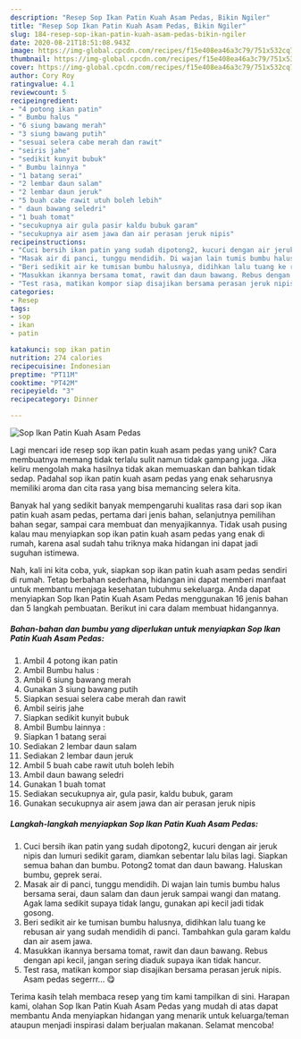 ```yaml
---
description: "Resep Sop Ikan Patin Kuah Asam Pedas, Bikin Ngiler"
title: "Resep Sop Ikan Patin Kuah Asam Pedas, Bikin Ngiler"
slug: 184-resep-sop-ikan-patin-kuah-asam-pedas-bikin-ngiler
date: 2020-08-21T18:51:08.943Z
image: https://img-global.cpcdn.com/recipes/f15e408ea46a3c79/751x532cq70/sop-ikan-patin-kuah-asam-pedas-foto-resep-utama.jpg
thumbnail: https://img-global.cpcdn.com/recipes/f15e408ea46a3c79/751x532cq70/sop-ikan-patin-kuah-asam-pedas-foto-resep-utama.jpg
cover: https://img-global.cpcdn.com/recipes/f15e408ea46a3c79/751x532cq70/sop-ikan-patin-kuah-asam-pedas-foto-resep-utama.jpg
author: Cory Roy
ratingvalue: 4.1
reviewcount: 5
recipeingredient:
- "4 potong ikan patin"
- " Bumbu halus "
- "6 siung bawang merah"
- "3 siung bawang putih"
- "sesuai selera cabe merah dan rawit"
- "seiris jahe"
- "sedikit kunyit bubuk"
- " Bumbu lainnya "
- "1 batang serai"
- "2 lembar daun salam"
- "2 lembar daun jeruk"
- "5 buah cabe rawit utuh boleh lebih"
- " daun bawang seledri"
- "1 buah tomat"
- "secukupnya air gula pasir kaldu bubuk garam"
- "secukupnya air asem jawa dan air perasan jeruk nipis"
recipeinstructions:
- "Cuci bersih ikan patin yang sudah dipotong2, kucuri dengan air jeruk nipis dan lumuri sedikit garam, diamkan sebentar lalu bilas lagi. Siapkan semua bahan dan bumbu. Potong2 tomat dan daun bawang. Haluskan bumbu, geprek serai."
- "Masak air di panci, tunggu mendidih. Di wajan lain tumis bumbu halus bersama serai, daun salam dan daun jeruk sampai wangi dan matang. Agak lama sedikit supaya tidak langu, gunakan api kecil jadi tidak gosong."
- "Beri sedikit air ke tumisan bumbu halusnya, didihkan lalu tuang ke rebusan air yang sudah mendidih di panci. Tambahkan gula garam kaldu dan air asem jawa."
- "Masukkan ikannya bersama tomat, rawit dan daun bawang. Rebus dengan api kecil, jangan sering diaduk supaya ikan tidak hancur."
- "Test rasa, matikan kompor siap disajikan bersama perasan jeruk nipis. Asam pedas segerrr... 😋"
categories:
- Resep
tags:
- sop
- ikan
- patin

katakunci: sop ikan patin 
nutrition: 274 calories
recipecuisine: Indonesian
preptime: "PT11M"
cooktime: "PT42M"
recipeyield: "3"
recipecategory: Dinner

---
```



![Sop Ikan Patin Kuah Asam Pedas](https://img-global.cpcdn.com/recipes/f15e408ea46a3c79/751x532cq70/sop-ikan-patin-kuah-asam-pedas-foto-resep-utama.jpg)

Lagi mencari ide resep sop ikan patin kuah asam pedas yang unik? Cara membuatnya memang tidak terlalu sulit namun tidak gampang juga. Jika keliru mengolah maka hasilnya tidak akan memuaskan dan bahkan tidak sedap. Padahal sop ikan patin kuah asam pedas yang enak seharusnya memiliki aroma dan cita rasa yang bisa memancing selera kita.

Banyak hal yang sedikit banyak mempengaruhi kualitas rasa dari sop ikan patin kuah asam pedas, pertama dari jenis bahan, selanjutnya pemilihan bahan segar, sampai cara membuat dan menyajikannya. Tidak usah pusing kalau mau menyiapkan sop ikan patin kuah asam pedas yang enak di rumah, karena asal sudah tahu triknya maka hidangan ini dapat jadi suguhan istimewa.




Nah, kali ini kita coba, yuk, siapkan sop ikan patin kuah asam pedas sendiri di rumah. Tetap berbahan sederhana, hidangan ini dapat memberi manfaat untuk membantu menjaga kesehatan tubuhmu sekeluarga. Anda dapat menyiapkan Sop Ikan Patin Kuah Asam Pedas menggunakan 16 jenis bahan dan 5 langkah pembuatan. Berikut ini cara dalam membuat hidangannya.

<!--inarticleads1-->

##### Bahan-bahan dan bumbu yang diperlukan untuk menyiapkan Sop Ikan Patin Kuah Asam Pedas:

1. Ambil 4 potong ikan patin
1. Ambil  Bumbu halus :
1. Ambil 6 siung bawang merah
1. Gunakan 3 siung bawang putih
1. Siapkan sesuai selera cabe merah dan rawit
1. Ambil seiris jahe
1. Siapkan sedikit kunyit bubuk
1. Ambil  Bumbu lainnya :
1. Siapkan 1 batang serai
1. Sediakan 2 lembar daun salam
1. Sediakan 2 lembar daun jeruk
1. Ambil 5 buah cabe rawit utuh boleh lebih
1. Ambil  daun bawang seledri
1. Gunakan 1 buah tomat
1. Sediakan secukupnya air, gula pasir, kaldu bubuk, garam
1. Gunakan secukupnya air asem jawa dan air perasan jeruk nipis




<!--inarticleads2-->

##### Langkah-langkah menyiapkan Sop Ikan Patin Kuah Asam Pedas:

1. Cuci bersih ikan patin yang sudah dipotong2, kucuri dengan air jeruk nipis dan lumuri sedikit garam, diamkan sebentar lalu bilas lagi. Siapkan semua bahan dan bumbu. Potong2 tomat dan daun bawang. Haluskan bumbu, geprek serai.
1. Masak air di panci, tunggu mendidih. Di wajan lain tumis bumbu halus bersama serai, daun salam dan daun jeruk sampai wangi dan matang. Agak lama sedikit supaya tidak langu, gunakan api kecil jadi tidak gosong.
1. Beri sedikit air ke tumisan bumbu halusnya, didihkan lalu tuang ke rebusan air yang sudah mendidih di panci. Tambahkan gula garam kaldu dan air asem jawa.
1. Masukkan ikannya bersama tomat, rawit dan daun bawang. Rebus dengan api kecil, jangan sering diaduk supaya ikan tidak hancur.
1. Test rasa, matikan kompor siap disajikan bersama perasan jeruk nipis. Asam pedas segerrr... 😋




Terima kasih telah membaca resep yang tim kami tampilkan di sini. Harapan kami, olahan Sop Ikan Patin Kuah Asam Pedas yang mudah di atas dapat membantu Anda menyiapkan hidangan yang menarik untuk keluarga/teman ataupun menjadi inspirasi dalam berjualan makanan. Selamat mencoba!
